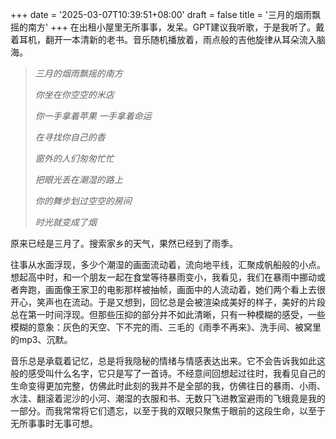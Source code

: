 +++
date = '2025-03-07T10:39:51+08:00'
draft = false
title = '三月的烟雨飘摇的南方'
+++
在出租小屋里无所事事，发呆。GPT建议我听歌，于是我听了。戴着耳机，翻开一本清新的老书。音乐随机播放着，雨点般的吉他旋律从耳朵流入脑海。

>
>*三月的烟雨飘摇的南方*
>
>*你坐在你空空的米店*
>
>*你一手拿着苹果 一手拿着命运*
>
>*在寻找你自己的香*
>
>*窗外的人们匆匆忙忙*
>
>*把眼光丢在潮湿的路上*
>
>*你的舞步划过空空的房间*
>
>*时光就变成了烟*
>

原来已经是三月了。搜索家乡的天气，果然已经到了雨季。

往事从水面浮现，多少个潮湿的画面流动着，流向地平线，汇聚成帆船般的小点。想起高中时，和一个朋友一起在食堂等待暴雨变小，我看见，我们在暴雨中挪动或者奔跑，画面像王家卫的电影那样被抽帧，画面中的人流动着，她们两个看上去很开心，笑声也在流动。于是又想到，回忆总是会被渲染成美好的样子，美好的片段总在第一时间浮现。但那些压抑的部分并不如此清晰，只有一种模糊的感受，一些模糊的意象：灰色的天空、下不完的雨、三毛的《雨季不再来》、洗手间、被窝里的mp3、沉默。

音乐总是承载着记忆，总是将我隐秘的情绪与情感表达出来。它不会告诉我如此这般的感受叫什么名字，它只是写了一首诗。不经意间回想起过往时，我看见自己的生命变得更加完整，仿佛此时此刻的我并不是全部的我，仿佛往日的暴雨、小雨、水洼、翻滚着泥沙的小河、潮湿的衣服和书、无数只飞进教室避雨的飞蛾竟是我的一部分。而我常常将它们遗忘，以至于我的双眼只聚焦于眼前的这段生命，以至于无所事事时无事可想。

